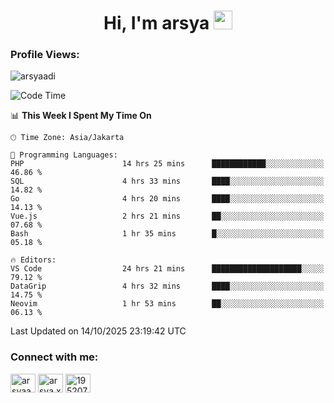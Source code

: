 <h1 align="center">Hi, I'm arsya 
  <img src="https://media.giphy.com/media/hvRJCLFzcasrR4ia7z/giphy.gif" width="30px"/>
</h1>

<p align="left"> <h3>Profile Views:</h3> <img src="https://komarev.com/ghpvc/?username=arsyaadi&label=Profile%20views&color=0e75b6&style=flat" alt="arsyaadi" /> </p>

<!--START_SECTION:waka-->
![Code Time](http://img.shields.io/badge/Code%20Time-4%2C588%20hrs%203%20mins-blue)

📊 **This Week I Spent My Time On** 

```text
🕑︎ Time Zone: Asia/Jakarta

💬 Programming Languages: 
PHP                      14 hrs 25 mins      ████████████░░░░░░░░░░░░░   46.86 % 
SQL                      4 hrs 33 mins       ████░░░░░░░░░░░░░░░░░░░░░   14.82 % 
Go                       4 hrs 20 mins       ████░░░░░░░░░░░░░░░░░░░░░   14.13 % 
Vue.js                   2 hrs 21 mins       ██░░░░░░░░░░░░░░░░░░░░░░░   07.68 % 
Bash                     1 hr 35 mins        █░░░░░░░░░░░░░░░░░░░░░░░░   05.18 % 

🔥 Editors: 
VS Code                  24 hrs 21 mins      ████████████████████░░░░░   79.12 % 
DataGrip                 4 hrs 32 mins       ████░░░░░░░░░░░░░░░░░░░░░   14.75 % 
Neovim                   1 hr 53 mins        ██░░░░░░░░░░░░░░░░░░░░░░░   06.13 % 
```


 Last Updated on 14/10/2025 23:19:42 UTC
<!--END_SECTION:waka-->

<!-- - 📫 How to reach me **itsme@arsyaadi.software** -->


<h3 align="left">Connect with me:</h3>
<p align="left">
<a href="https://linkedin.com/in/arsyaadi" target="blank"><img align="center" src="https://raw.githubusercontent.com/rahuldkjain/github-profile-readme-generator/master/src/images/icons/Social/linked-in-alt.svg" alt="arsyaadi" height="30" width="40" /></a>
<a href="https://fb.com/arsya.xkz" target="blank"><img align="center" src="https://raw.githubusercontent.com/rahuldkjain/github-profile-readme-generator/master/src/images/icons/Social/facebook.svg" alt="arsya.xkz" height="30" width="40" /></a>
<a href="https://stackoverflow.com/users/19520749" target="blank"><img align="center" src="https://raw.githubusercontent.com/rahuldkjain/github-profile-readme-generator/master/src/images/icons/Social/stack-overflow.svg" alt="19520749" height="30" width="40" /></a>
</p>
